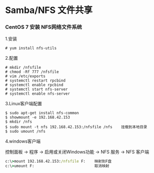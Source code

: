 # Samba/NFS 文件共享

### 

### CentOS 7 安装 NFS网络文件系统

1.安装

```shell
# yum install nfs-utils
```

2.配置

```shell
# mkdir /nfsfile
# chmod -Rf 777 /nfsfile
# vim /etc/exports
# systemctl restart rpcbind
# systemctl enable rpcbind
# systemctl start nfs-server
# systemctl enable nfs-server
```

3.Linux客户端配置

```shell
$ sudo apt-get install nfs-common
$ showmount -e 192.168.42.153
$ mkdir /nfs
$ sudo mount -t nfs 192.168.42.153:/nfsfile /nfs    挂载到本地目录
$ sudo umount /nfs                                  
```

4.windows客户端

控制面板 -> 程序 -> 启用或关闭Windows功能 ->  NFS 服务 -> NFS 客户端

```cmd
c:\>mount 192.168.42.153:/nfsfile F:    映射到F盘
c:\>umount F:                           取消映射
```
